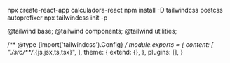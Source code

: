 npx create-react-app calculadora-react
npm install -D tailwindcss postcss autoprefixer
npx tailwindcss init -p

@tailwind base;
@tailwind components;
@tailwind utilities;

/** @type {import('tailwindcss').Config} */
module.exports = {
  content: [
    "./src/**/*.{js,jsx,ts,tsx}",
  ],
  theme: {
    extend: {},
  },
  plugins: [],
}

